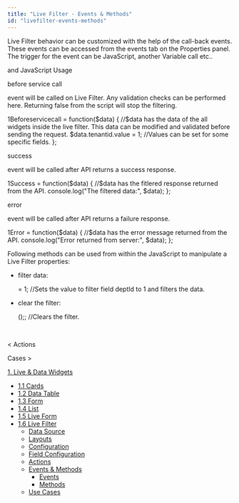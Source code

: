 ```yaml
---
title: "Live Filter - Events & Methods"
id: "livefilter-events-methods"
---
```


Live Filter behavior can be customized with the help of the call-back events. These events can be accessed from the events tab on the Properties panel. The trigger for the event can be JavaScript, another Variable call etc..

and JavaScript Usage

before service call

event will be called on Live Filter. Any validation checks can be performed here. Returning false from the script will stop the filtering.

1Beforeservicecall = function($data) {
        //$data has the data of the all widgets inside the live filter. This data can be modified and validated before sending the request.
        $data.tenantid.value = 1; //Values can be set for some specific fields.
    };

success

event will be called after API returns a success response.

1Success = function($data) {
        //$data has the fitlered response returned from the API.
        console.log("The filtered data:", $data);
    };

error

event will be called after API returns a failure response.

1Error = function($data) {
    //$data has the error message returned from the API.
    console.log("Error returned from server:", $data);
};

Following methods can be used from within the JavaScript to manipulate a Live Filter properties:

- filter data:
    
     = 1; 
    //Sets the value to filter field deptId to 1 and filters the data.
    
- clear the filter:
    
    ();; //Clears the filter.
    
     

< Actions

Cases >

[1\. Live & Data Widgets](/learn/app-development/widgets/widget-library/#data-live)

- [1.1 Cards](/learn/app-development/widgets/datalive/cards/)
- [1.2 Data Table](/learn/app-development/widgets/datalive/data-table/)
- [1.3 Form](/learn/app-development/widgets/datalive/form/)
- [1.4 List](/learn/app-development/widgets/datalive/list/)
- [1.5 Live Form](/learn/app-development/widgets/datalive/live-form/)
- [1.6 Live Filter](/learn/app-development/widgets/datalive/live-filter/)
    - [Data Source](/learn/app-development/widgets/datalive/livefilter/live-filter-data-source/)
    - [Layouts](/learn/app-development/widgets/datalive/livefilter/livefilter-layouts/)
    - [Configuration](/learn/app-development/widgets/datalive/livefilter/filter-configurations/)
    - [Field Configuration](/learn/app-development/widgets/datalive/livefilter/livefilter-field-configuration/)
    - [Actions](/learn/app-development/widgets/datalive/livefilter/livefilter-actions/)
    - [Events & Methods](/learn/app-development/widgets/datalive/livefilter/livefilter-events-methods/)
        - [Events](#events)
        - [Methods](#methods)
    - [Use Cases](/learn/app-development/widgets/datalive/livefilter/livefilter-use-cases/)
